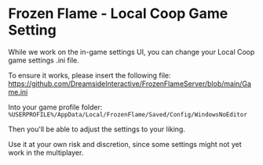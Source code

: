 # Frozen Flame - Local Coop Game Setting
While we work on the in-game settings UI, you can change your Local Coop game settings .ini file.

To ensure it works, please insert the following file:
https://github.com/DreamsideInteractive/FrozenFlameServer/blob/main/Game.ini

Into your game profile folder:  `%USERPROFILE%/AppData/Local/FrozenFlame/Saved/Config/WindowsNoEditor`

Then you'll be able to adjust the settings to your liking.

Use it at your own risk and discretion, since some settings might not yet work in the multiplayer.
